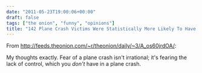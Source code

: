 ```yaml
---
date: "2011-05-23T19:00:06+00:00"
draft: false
tags: ["the onion", "funny", "opinions"]
title: "142 Plane Crash Victims Were Statistically More Likely To Have Died In A Car Crash"
---
```

From http://feeds.theonion.com/~r/theonion/daily/~3/A_os60jrdOA/:

My thoughts exactly. Fear of a plane crash isn't irrational; it's fearing the lack of control, which you *don't* have in a plane crash.

